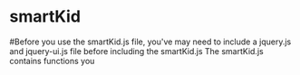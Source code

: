 # smartKid
#Before you use the smartKid.js file, you've may need to include a jquery.js and jquery-ui.js file before including the smartKid.js
The smartKid.js contains functions you 
